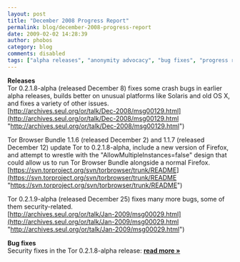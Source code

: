 ```yaml
---
layout: post
title: "December 2008 Progress Report"
permalink: blog/december-2008-progress-report
date: 2009-02-02 14:28:39
author: phobos
category: blog
comments: disabled
tags: ["alpha releases", "anonymity advocacy", "bug fixes", "progress report", "security fixes"]
---
```


**Releases**  
 Tor 0.2.1.8-alpha (released December 8) fixes some crash bugs in earlier alpha releases, builds better on unusual platforms like Solaris and old OS X, and fixes a variety of other issues.  
 [http://archives.seul.org/or/talk/Dec-2008/msg00129.html](http://archives.seul.org/or/talk/Dec-2008/msg00129.html "http://archives.seul.org/or/talk/Dec-2008/msg00129.html")

Tor Browser Bundle 1.1.6 (released December 2) and 1.1.7 (released December 12) update Tor to 0.2.1.8-alpha, include a new version of Firefox, and attempt to wrestle with the "AllowMultipleInstances=false" design that could allow us to run Tor Browser Bundle alongside a normal Firefox.  
 [https://svn.torproject.org/svn/torbrowser/trunk/README](https://svn.torproject.org/svn/torbrowser/trunk/README "https://svn.torproject.org/svn/torbrowser/trunk/README")

Tor 0.2.1.9-alpha (released December 25) fixes many more bugs, some of them security-related.  
 [http://archives.seul.org/or/talk/Jan-2009/msg00029.html](http://archives.seul.org/or/talk/Jan-2009/msg00029.html "http://archives.seul.org/or/talk/Jan-2009/msg00029.html")

**Bug fixes**  
 Security fixes in the Tor 0.2.1.8-alpha release: [**read more »**](https://blog.torproject.org/blog/december-2008-progress-report)
